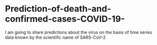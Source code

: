# Prediction-of-death-and-confirmed-cases-COVID-19-
I am going to share predictions about the virus on the basis of time series data known by the scientific name of SARS-CoV-2
